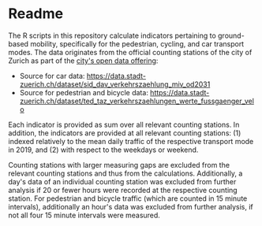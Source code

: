 # Readme

The R scripts in this repository calculate indicators pertaining to ground-based mobility, specifically for the pedestrian, cycling, and car transport modes. The data originates from the official counting stations of the city of Zurich as part of the [city's open data offering](https://data.stadt-zuerich.ch):

- Source for car data: https://data.stadt-zuerich.ch/dataset/sid_dav_verkehrszaehlung_miv_od2031
- Source for pedestrian and bicycle data: https://data.stadt-zuerich.ch/dataset/ted_taz_verkehrszaehlungen_werte_fussgaenger_velo

Each indicator is provided as sum over all relevant counting stations. In addition, the indicators are provided at all relevant counting stations: (1) indexed relatively to the mean daily traffic of the respective transport mode in 2019, and (2) with respect to the weekdays or weekend. 

Counting stations with larger measuring gaps are excluded from the relevant counting stations and thus from the calculations. Additionally, a day's data of an individual counting station was excluded from further analysis if 20 or fewer hours were recorded at the respective counting station. For pedestrian and bicycle traffic (which are counted in 15 minute intervals), additionally an hour's data was excluded from further analysis, if not all four 15 minute intervals were measured.